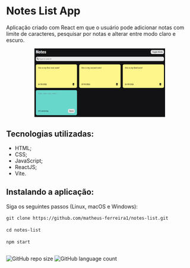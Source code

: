 # Notes List App

Aplicação criado com React em que o usuário pode adicionar notas com limite de caracteres, pesquisar por notas e alterar entre modo claro e escuro.

<div align="center">
  <img width="70%" src='https://github.com/matheus-ferreira1/notes-list/blob/main/public/notes-app.png' alt="exemplo imagem">
</div>

## Tecnologias utilizadas:
- HTML;
- CSS;
- JavaScript;
- ReactJS;
- Vite.

## Instalando a aplicação:

Siga os seguintes passos (Linux, macOS e Windows):
```
git clone https://github.com/matheus-ferreira1/notes-list.git

cd notes-list

npm start
```



##

![GitHub repo size](https://img.shields.io/github/repo-size/matheus-ferreira1/notes-list?style=for-the-badge)
![GitHub language count](https://img.shields.io/github/languages/count/matheus-ferreira1/notes-list?style=for-the-badge)
